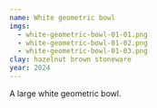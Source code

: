 ```yaml
---
name: White geometric bowl
imgs:
  - white-geometric-bowl-01-01.png
  - white-geometric-bowl-01-02.png
  - white-geometric-bowl-01-03.png
clay: hazelnut brown stoneware
year: 2024
---
```


A large white geometric bowl.